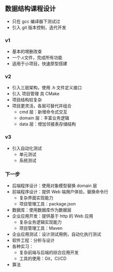 ## 数据结构课程设计

* 只在 gcc 编译器下测试过
* 引入 git 版本控制，迭代开发

### v1
* 基本的增删改查
* 一个.c文件，完成所有功能
* 适用于小项目，快速原型搭建

### v2
* 引入三层架构，使用 .h 文件定义接口
* 引入 项目管理 具 CMake
* 项目结构较复杂
* 项目更灵活，各层可替代并组合
  * cmd 层：新增命令式交互
  * domain 层：丰富业务逻辑
  * data 层：增加邻接表存储结构

### v3
* 引入自动化测试
  * 单元测试
  * 系统测试

### 下一步
* 后端程序设计：使用对象模型替换 domain 层
* 前端程序设计：提供 Web 端用户体验，替换命令行
  * 复杂界面实现能力
  * 项目管理工具：package.json
* 数据库：使用数据库作为数据层
* 企业应用开发：提供基于 http 的 Web 应用
  * 复杂业务逻辑实现能力
  * 项目管理工具：Maven
* 企业应用测试：设计测试用例，自动化执行测试
* 软件工程：分析与设计
* 各种实习：
  * 复杂前端与后端的综合应用开发
  * 工具的使用：Git，CI/CD
* 算法

